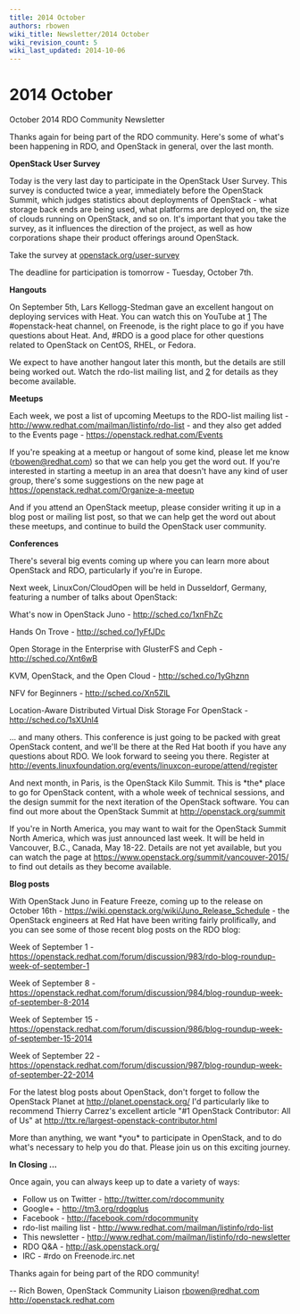 ```yaml
---
title: 2014 October
authors: rbowen
wiki_title: Newsletter/2014 October
wiki_revision_count: 5
wiki_last_updated: 2014-10-06
---
```


# 2014 October

October 2014 RDO Community Newsletter

Thanks again for being part of the RDO community. Here's some of what's been happening in RDO, and OpenStack in general, over the last month.

**OpenStack User Survey**

Today is the very last day to participate in the OpenStack User Survey. This survey is conducted twice a year, immediately before the OpenStack Summit, which judges statistics about deployments of OpenStack - what storage back ends are being used, what platforms are deployed on, the size of clouds running on OpenStack, and so on. It's important that you take the survey, as it influences the direction of the project, as well as how corporations shape their product offerings around OpenStack.

Take the survey at [openstack.org/user-survey](http://openstack.org/user-survey)

The deadline for participation is tomorrow - Tuesday, October 7th.

**Hangouts**

On September 5th, Lars Kellogg-Stedman gave an excellent hangout on deploying services with Heat. You can watch this on YouTube at [1](https://plus.google.com/events/c9u4sjn7ksb8jrmma7vd25aok94) The #openstack-heat channel, on Freenode, is the right place to go if you have questions about Heat. And, #RDO is a good place for other questions related to OpenStack on CentOS, RHEL, or Fedora.

We expect to have another hangout later this month, but the details are still being worked out. Watch the rdo-list mailing list, and [2](http://openstack.redhat.com/Hangouts) for details as they become available.

**Meetups**

Each week, we post a list of upcoming Meetups to the RDO-list mailing list - <http://www.redhat.com/mailman/listinfo/rdo-list> - and they also get added to the Events page - <https://openstack.redhat.com/Events>

If you're speaking at a meetup or hangout of some kind, please let me know (rbowen@redhat.com) so that we can help you get the word out. If you're interested in starting a meetup in an area that doesn't have any kind of user group, there's some suggestions on the new page at <https://openstack.redhat.com/Organize-a-meetup>

And if you attend an OpenStack meetup, please consider writing it up in a blog post or mailing list post, so that we can help get the word out about these meetups, and continue to build the OpenStack user community.

**Conferences**

There's several big events coming up where you can learn more about OpenStack and RDO, particularly if you're in Europe.

Next week, LinuxCon/CloudOpen will be held in Dusseldorf, Germany, featuring a number of talks about OpenStack:

What's now in OpenStack Juno - <http://sched.co/1xnFhZc>

Hands On Trove - <http://sched.co/1yFfJDc>

Open Storage in the Enterprise with GlusterFS and Ceph - <http://sched.co/Xnt6wB>

KVM, OpenStack, and the Open Cloud - <http://sched.co/1yGhznn>

NFV for Beginners - <http://sched.co/Xn5ZlL>

Location-Aware Distributed Virtual Disk Storage For OpenStack - <http://sched.co/1sXUnl4>

... and many others. This conference is just going to be packed with great OpenStack content, and we'll be there at the Red Hat booth if you have any questions about RDO. We look forward to seeing you there. Register at <http://events.linuxfoundation.org/events/linuxcon-europe/attend/register>

And next month, in Paris, is the OpenStack Kilo Summit. This is \*the\* place to go for OpenStack content, with a whole week of technical sessions, and the design summit for the next iteration of the OpenStack software. You can find out more about the OpenStack Summit at <http://openstack.org/summit>

If you're in North America, you may want to wait for the OpenStack Summit North America, which was just announced last week. It will be held in Vancouver, B.C., Canada, May 18-22. Details are not yet available, but you can watch the page at <https://www.openstack.org/summit/vancouver-2015/> to find out details as they become available.

**Blog posts**

With OpenStack Juno in Feature Freeze, coming up to the release on October 16th - <https://wiki.openstack.org/wiki/Juno_Release_Schedule> - the OpenStack engineers at Red Hat have been writing fairly prolifically, and you can see some of those recent blog posts on the RDO blog:

Week of September 1 - <https://openstack.redhat.com/forum/discussion/983/rdo-blog-roundup-week-of-september-1>

Week of September 8 - <https://openstack.redhat.com/forum/discussion/984/blog-roundup-week-of-september-8-2014>

Week of September 15 - <https://openstack.redhat.com/forum/discussion/986/blog-roundup-week-of-september-15-2014>

Week of September 22 - <https://openstack.redhat.com/forum/discussion/987/blog-roundup-week-of-september-22-2014>

For the latest blog posts about OpenStack, don't forget to follow the OpenStack Planet at <http://planet.openstack.org/> I'd particularly like to recommend Thierry Carrez's excellent article "#1 OpenStack Contributor: All of Us" at <http://ttx.re/largest-openstack-contributor.html>

More than anything, we want \*you\* to participate in OpenStack, and to do what's necessary to help you do that. Please join us on this exciting journey.

**In Closing ...**

Once again, you can always keep up to date a variety of ways:

*   Follow us on Twitter - <http://twitter.com/rdocommunity>
*   Google+ - <http://tm3.org/rdogplus>
*   Facebook - <http://facebook.com/rdocommunity>
*   rdo-list mailing list - <http://www.redhat.com/mailman/listinfo/rdo-list>
*   This newsletter - <http://www.redhat.com/mailman/listinfo/rdo-newsletter>
*   RDO Q&A - <http://ask.openstack.org/>
*   IRC - #rdo on Freenode.irc.net

Thanks again for being part of the RDO community!

-- Rich Bowen, OpenStack Community Liaison rbowen@redhat.com <http://openstack.redhat.com>
